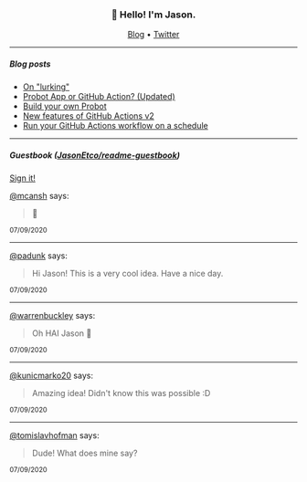 <h3 align="center">👋 Hello! I'm Jason.</h3>

<p align="center">
  <a href="https://jasonet.co">Blog</a> •
  <a href="https://twitter.com/JasonEtco">Twitter</a>
</p>

---

##### Blog posts

<!--START_SECTION:posts-->
* [On &quot;lurking&quot;](https:&#x2F;&#x2F;jasonet.co&#x2F;posts&#x2F;on-lurking&#x2F;)
* [Probot App or GitHub Action? (Updated)](https:&#x2F;&#x2F;jasonet.co&#x2F;posts&#x2F;probot-app-or-github-action-v2&#x2F;)
* [Build your own Probot](https:&#x2F;&#x2F;jasonet.co&#x2F;posts&#x2F;build-your-own-probot&#x2F;)
* [New features of GitHub Actions v2](https:&#x2F;&#x2F;jasonet.co&#x2F;posts&#x2F;new-features-of-github-actions&#x2F;)
* [Run your GitHub Actions workflow on a schedule](https:&#x2F;&#x2F;jasonet.co&#x2F;posts&#x2F;scheduled-actions&#x2F;)
<!--END_SECTION:posts-->

---

##### Guestbook ([JasonEtco/readme-guestbook](https://github.com/JasonEtco/readme-guestbook))

<a href="https://readme-guestbook.now.sh">Sign it!</a>

<!--START_SECTION:guestbook-->
[@mcansh](https://github.com/mcansh) says:

> 👋

<sup>07/09/2020</sup>


---

[@padunk](https://github.com/padunk) says:

> Hi Jason! This is a very cool idea.
Have a nice day.

<sup>07/09/2020</sup>


---

[@warrenbuckley](https://github.com/warrenbuckley) says:

> Oh HAI Jason 👋

<sup>07/09/2020</sup>


---

[@kunicmarko20](https://github.com/kunicmarko20) says:

> Amazing idea! Didn't know this was possible :D 

<sup>07/09/2020</sup>


---

[@tomislavhofman](https://github.com/tomislavhofman) says:

> Dude! What does mine say?

<sup>07/09/2020</sup>

<!--END_SECTION:guestbook-->
<!--GUESTBOOK_LIST [{"name":"mcansh","message":"👋","date":"07/09/2020"},{"name":"padunk","message":"Hi Jason! This is a very cool idea.\nHave a nice day.","date":"07/09/2020"},{"name":"warrenbuckley","message":"Oh HAI Jason 👋","date":"07/09/2020"},{"name":"kunicmarko20","message":"Amazing idea! Didn't know this was possible :D ","date":"07/09/2020"},{"name":"tomislavhofman","message":"Dude! What does mine say?","date":"07/09/2020"}]-->

